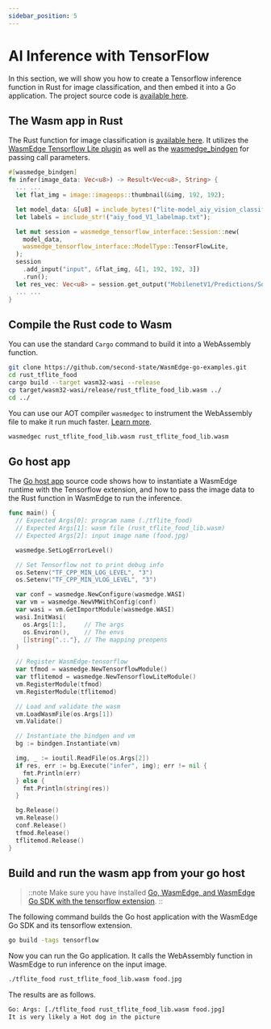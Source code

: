 ```yaml
---
sidebar_position: 5
---
```


# AI Inference with TensorFlow

In this section, we will show you how to create a Tensorflow inference function in Rust for image classification, and then embed it into a Go application. The project source code is [available here](https://github.com/second-state/WasmEdge-go-examples/tree/master/wasmedge-bindgen/go_TfliteFood).

## The Wasm app in Rust

The Rust function for image classification is [available here](https://github.com/second-state/WasmEdge-go-examples/blob/master/wasmedge-bindgen/go_TfliteFood/rust_tflite_food/src/lib.rs). It utilizes the [WasmEdge Tensorflow Lite plugin](/develop/rust/ai_inference/tensorflow_lite) as well as the [wasmedge_bindgen](/embed/go/function) for passing call parameters.

```rust
#[wasmedge_bindgen]
fn infer(image_data: Vec<u8>) -> Result<Vec<u8>, String> {
  ... ...
  let flat_img = image::imageops::thumbnail(&img, 192, 192);

  let model_data: &[u8] = include_bytes!("lite-model_aiy_vision_classifier_food_V1_1.tflite");
  let labels = include_str!("aiy_food_V1_labelmap.txt");

  let mut session = wasmedge_tensorflow_interface::Session::new(
    model_data,
    wasmedge_tensorflow_interface::ModelType::TensorFlowLite,
  );
  session
    .add_input("input", &flat_img, &[1, 192, 192, 3])
    .run();
  let res_vec: Vec<u8> = session.get_output("MobilenetV1/Predictions/Softmax");
  ... ...
}
```

## Compile the Rust code to Wasm

You can use the standard `Cargo` command to build it into a WebAssembly function.

```bash
git clone https://github.com/second-state/WasmEdge-go-examples.git
cd rust_tflite_food
cargo build --target wasm32-wasi --release
cp target/wasm32-wasi/release/rust_tflite_food_lib.wasm ../
cd ../
```

You can use our AOT compiler `wasmedgec` to instrument the WebAssembly file to make it run much faster. [Learn more](/develop/build-and-run/aot).

```bash
wasmedgec rust_tflite_food_lib.wasm rust_tflite_food_lib.wasm
```

## Go host app

The [Go host app](https://github.com/second-state/WasmEdge-go-examples/blob/master/wasmedge-bindgen/go_TfliteFood/tflite_food.go) source code shows how to instantiate a WasmEdge runtime with the Tensorflow extension, and how to pass the image data to the Rust function in WasmEdge to run the inference.

```go
func main() {
  // Expected Args[0]: program name (./tflite_food)
  // Expected Args[1]: wasm file (rust_tflite_food_lib.wasm)
  // Expected Args[2]: input image name (food.jpg)

  wasmedge.SetLogErrorLevel()

  // Set Tensorflow not to print debug info
  os.Setenv("TF_CPP_MIN_LOG_LEVEL", "3")
  os.Setenv("TF_CPP_MIN_VLOG_LEVEL", "3")

  var conf = wasmedge.NewConfigure(wasmedge.WASI)
  var vm = wasmedge.NewVMWithConfig(conf)
  var wasi = vm.GetImportModule(wasmedge.WASI)
  wasi.InitWasi(
    os.Args[1:],     // The args
    os.Environ(),    // The envs
    []string{".:."}, // The mapping preopens
  )

  // Register WasmEdge-tensorflow
  var tfmod = wasmedge.NewTensorflowModule()
  var tflitemod = wasmedge.NewTensorflowLiteModule()
  vm.RegisterModule(tfmod)
  vm.RegisterModule(tflitemod)

  // Load and validate the wasm
  vm.LoadWasmFile(os.Args[1])
  vm.Validate()

  // Instantiate the bindgen and vm
  bg := bindgen.Instantiate(vm)

  img, _ := ioutil.ReadFile(os.Args[2])
  if res, err := bg.Execute("infer", img); err != nil {
    fmt.Println(err)
  } else {
    fmt.Println(string(res))
  }

  bg.Release()
  vm.Release()
  conf.Release()
  tfmod.Release()
  tflitemod.Release()
}
```

## Build and run the wasm app from your go host

> ::note Make sure you have installed [Go, WasmEdge, and WasmEdge Go SDK with the tensorflow extension](intro.md). ::

The following command builds the Go host application with the WasmEdge Go SDK and its tensorflow extension.

```bash
go build -tags tensorflow
```

Now you can run the Go application. It calls the WebAssembly function in WasmEdge to run inference on the input image.

```bash
./tflite_food rust_tflite_food_lib.wasm food.jpg
```

The results are as follows.

```bash
Go: Args: [./tflite_food rust_tflite_food_lib.wasm food.jpg]
It is very likely a Hot dog in the picture
```
